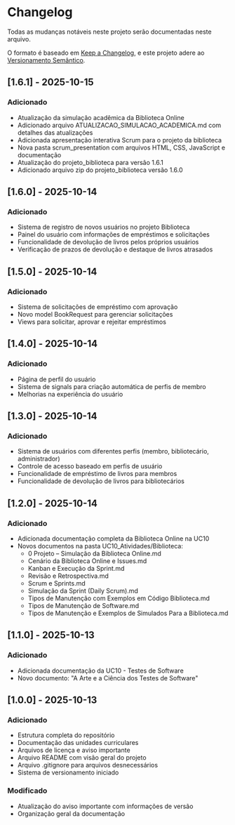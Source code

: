 # Changelog

Todas as mudanças notáveis neste projeto serão documentadas neste arquivo.

O formato é baseado em [Keep a Changelog](https://keepachangelog.com/pt-BR/1.0.0/),
e este projeto adere ao [Versionamento Semântico](https://semver.org/lang/pt-BR/spec/v2.0.0.html).

## [1.6.1] - 2025-10-15

### Adicionado
- Atualização da simulação acadêmica da Biblioteca Online
- Adicionado arquivo ATUALIZACAO_SIMULACAO_ACADEMICA.md com detalhes das atualizações
- Adicionada apresentação interativa Scrum para o projeto da biblioteca
- Nova pasta scrum_presentation com arquivos HTML, CSS, JavaScript e documentação
- Atualização do projeto_biblioteca para versão 1.6.1
- Adicionado arquivo zip do projeto_biblioteca versão 1.6.0

## [1.6.0] - 2025-10-14

### Adicionado
- Sistema de registro de novos usuários no projeto Biblioteca
- Painel do usuário com informações de empréstimos e solicitações
- Funcionalidade de devolução de livros pelos próprios usuários
- Verificação de prazos de devolução e destaque de livros atrasados

## [1.5.0] - 2025-10-14

### Adicionado
- Sistema de solicitações de empréstimo com aprovação
- Novo model BookRequest para gerenciar solicitações
- Views para solicitar, aprovar e rejeitar empréstimos

## [1.4.0] - 2025-10-14

### Adicionado
- Página de perfil do usuário
- Sistema de signals para criação automática de perfis de membro
- Melhorias na experiência do usuário

## [1.3.0] - 2025-10-14

### Adicionado
- Sistema de usuários com diferentes perfis (membro, bibliotecário, administrador)
- Controle de acesso baseado em perfis de usuário
- Funcionalidade de empréstimo de livros para membros
- Funcionalidade de devolução de livros para bibliotecários

## [1.2.0] - 2025-10-14

### Adicionado
- Adicionada documentação completa da Biblioteca Online na UC10
- Novos documentos na pasta UC10_Atividades/Biblioteca:
  - 0 Projeto – Simulação da Biblioteca Online.md
  - Cenário da Biblioteca Online e Issues.md
  - Kanban e Execução da Sprint.md
  - Revisão e Retrospectiva.md
  - Scrum e Sprints.md
  - Simulação da Sprint (Daily Scrum).md
  - Tipos de Manutenção com Exemplos em Código Biblioteca.md
  - Tipos de Manutenção de Software.md
  - Tipos de Manutenção e Exemplos de Simulados Para a Biblioteca.md

## [1.1.0] - 2025-10-13

### Adicionado
- Adicionada documentação da UC10 - Testes de Software
- Novo documento: "A Arte e a Ciência dos Testes de Software"

## [1.0.0] - 2025-10-13

### Adicionado
- Estrutura completa do repositório
- Documentação das unidades curriculares
- Arquivos de licença e aviso importante
- Arquivo README com visão geral do projeto
- Arquivo .gitignore para arquivos desnecessários
- Sistema de versionamento iniciado

### Modificado
- Atualização do aviso importante com informações de versão
- Organização geral da documentação